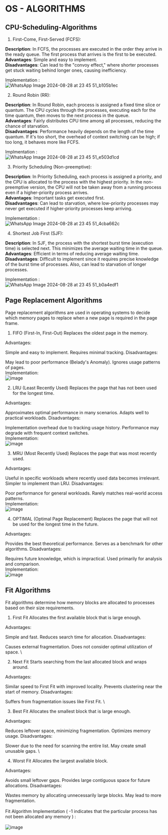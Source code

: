 # OS - ALGORITHMS
## CPU-Scheduling-Algorithms
1. First-Come, First-Served (FCFS):

**Description**: In FCFS, the processes are executed in the order they arrive in the ready queue. The first process that arrives is the first to be executed. \
**Advantages**: Simple and easy to implement. \
**Disadvantages**: Can lead to the "convoy effect," where shorter processes get stuck waiting behind longer ones, causing inefficiency. 

Implementation : \
![WhatsApp Image 2024-08-28 at 23 45 51_b105b1ec](https://github.com/user-attachments/assets/34b94b88-10ba-422c-84b1-57822709db6a)




2. Round Robin (RR):

**Description**: In Round Robin, each process is assigned a fixed time slice or quantum. The CPU cycles through the processes, executing each for the time quantum, then moves to the next process in the queue. \
**Advantages**: Fairly distributes CPU time among all processes, reducing the chance of starvation. \
**Disadvantages**: Performance heavily depends on the length of the time quantum. If it's too short, the overhead of context switching can be high; if too long, it behaves more like FCFS. 

Implmentation : \
![WhatsApp Image 2024-08-28 at 23 45 51_e503d1cd](https://github.com/user-attachments/assets/3c95963a-1625-4079-9aff-229555880b07)


3. Priority Scheduling (Non-preemptive):

**Description**: In Priority Scheduling, each process is assigned a priority, and the CPU is allocated to the process with the highest priority. In the non-preemptive version, the CPU will not be taken away from a running process even if a higher-priority process arrives. \
**Advantages**: Important tasks get executed first. \
**Disadvantages**: Can lead to starvation, where low-priority processes may never get executed if higher-priority processes keep arriving. 

Implementation : \
![WhatsApp Image 2024-08-28 at 23 45 51_4cba662c](https://github.com/user-attachments/assets/5f9427fb-053c-4ca2-aac1-53098a42bab7)



4. Shortest Job First (SJF):

**Description**: In SJF, the process with the shortest burst time (execution time) is selected next. This minimizes the average waiting time in the queue. \
**Advantages**: Efficient in terms of reducing average waiting time. \
**Disadvantages**: Difficult to implement since it requires precise knowledge of the burst time of processes. Also, can lead to starvation of longer processes. 

Implementation : \
![WhatsApp Image 2024-08-28 at 23 45 51_b0a4edf1](https://github.com/user-attachments/assets/772910c4-1c8f-49f2-8739-58b8fa8a3781)

## Page Replacement Algorithms
Page replacement algorithms are used in operating systems to decide which memory pages to replace when a new page is required in the page frame. 

1. FIFO (First-In, First-Out)
Replaces the oldest page in the memory.

Advantages:

Simple and easy to implement.
Requires minimal tracking.
Disadvantages:

May lead to poor performance (Belady's Anomaly).
Ignores usage patterns of pages. \
Implementation: \
![image](https://github.com/user-attachments/assets/4b2b663b-b479-4b45-8b83-ec01a274be7f)


2. LRU (Least Recently Used)
Replaces the page that has not been used for the longest time.

Advantages:

Approximates optimal performance in many scenarios.
Adapts well to practical workloads.
Disadvantages:

Implementation overhead due to tracking usage history.
Performance may degrade with frequent context switches. \
Implementation: \
![image](https://github.com/user-attachments/assets/93ab57bd-1ff4-417d-91ed-c05d40d2ccf1)


3. MRU (Most Recently Used)
Replaces the page that was most recently used.

Advantages:

Useful in specific workloads where recently used data becomes irrelevant.
Simpler to implement than LRU.
Disadvantages:

Poor performance for general workloads.
Rarely matches real-world access patterns. \
Implementation: \
![image](https://github.com/user-attachments/assets/dc5b2349-33a7-4ddd-9151-ad7925eac30f)


4. OPTIMAL (Optimal Page Replacement)
Replaces the page that will not be used for the longest time in the future.

Advantages:

Provides the best theoretical performance.
Serves as a benchmark for other algorithms.
Disadvantages:

Requires future knowledge, which is impractical.
Used primarily for analysis and comparison. \
Implementation: \
![image](https://github.com/user-attachments/assets/8cfac73e-8cb3-4f27-bb57-3b615394d89b)


## Fit Algorithms
Fit algorithms determine how memory blocks are allocated to processes based on their size requirements.

1. First Fit
Allocates the first available block that is large enough.

Advantages:

Simple and fast.
Reduces search time for allocation.
Disadvantages:

Causes external fragmentation.
Does not consider optimal utilization of space. \

2. Next Fit
Starts searching from the last allocated block and wraps around.

Advantages:

Similar speed to First Fit with improved locality.
Prevents clustering near the start of memory.
Disadvantages:

Suffers from fragmentation issues like First Fit. \

3. Best Fit
Allocates the smallest block that is large enough.

Advantages:

Reduces leftover space, minimizing fragmentation.
Optimizes memory usage.
Disadvantages:

Slower due to the need for scanning the entire list.
May create small unusable gaps. \

4. Worst Fit
Allocates the largest available block.

Advantages:

Avoids small leftover gaps.
Provides large contiguous space for future allocations.
Disadvantages:

Wastes memory by allocating unnecessarily large blocks.
May lead to more fragmentation. \
\
Fit Algorithm Implementation ( -1 indicates that the particular process has not been allocated any memory ) : \
\
![image](https://github.com/user-attachments/assets/1d32fd27-1915-4ee4-bc7a-442b1d6b4f5b)





